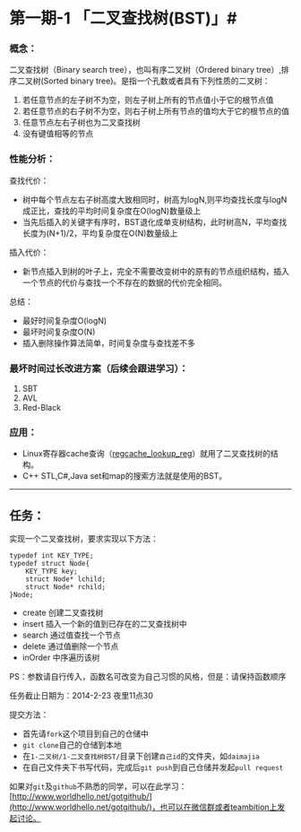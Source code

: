 # 第一期-1 「二叉查找树(BST)」#

### 概念：

二叉查找树（Binary search tree），也叫有序二叉树（Ordered binary tree）,排序二叉树(Sorted binary tree)。是指一个孔数或者具有下列性质的二叉树：

1.	若任意节点的左子树不为空，则左子树上所有的节点值小于它的根节点值
2.	若任意节点的右子树不为空，则右子树上所有节点的值均大于它的根节点的值
3.	任意节点左右子树也为二叉查找树
4.	没有键值相等的节点

### 性能分析：

查找代价：

*	树中每个节点左右子树高度大致相同时，树高为logN,则平均查找长度与logN成正比，查找的平均时间复杂度在O(logN)数量级上
*	当先后插入的关键字有序时，BST退化成单支树结构，此时树高N，平均查找长度为(N+1)/2，平均复杂度在O(N)数量级上

插入代价：

*	新节点插入到树的叶子上，完全不需要改变树中的原有的节点组织结构，插入一个节点的代价与查找一个不存在的数据的代价完全相同。


总结：

*	最好时间复杂度O(logN)
*	最坏时间复杂度O(N)
*	插入删除操作算法简单，时间复杂度与查找差不多

### 最坏时间过长改进方案（后续会跟进学习）：

1.	SBT
2.	AVL
3.	Red-Black 

### 应用：

*	Linux寄存器cache查询（[regcache_lookup_reg](https://github.com/mirrors/linux-2.6/blob/10d0c9705e80bbd3d587c5fad24599aabaca6688/drivers/base/regmap/regcache.c#L570)）就用了二叉查找树的结构。
*	C++ STL,C#,Java set和map的搜索方法就是使用的BST。


------------

## 任务：

实现一个二叉查找树，要求实现以下方法：

	typedef int KEY_TYPE;
	typedef struct Node{
		KEY_TYPE key;
		struct Node* lchild;
		struct Node* rchild;
	}Node;


*	create  创建二叉查找树
*	insert	插入一个新的值到已存在的二叉查找树中
*	search	通过值查找一个节点
*	delete  通过值删除一个节点
*	inOrder 中序遍历该树

PS：参数请自行传入，函数名可改变为自己习惯的风格，但是：请保持函数顺序

任务截止日期为：2014-2-23 夜里11点30

提交方法：

*	首先请`fork`这个项目到自己的仓储中
*	`git clone`自己的仓储到本地
*	在`1-二叉树/1-二叉查找树BST/`目录下创建`自己id`的文件夹，如`daimajia`
*	在自己文件夹下书写代码，完成后`git push`到自己仓储并发起`pull request`

如果对`git`及`github`不熟悉的同学，可以在此学习：[http://www.worldhello.net/gotgithub/](http://www.worldhello.net/gotgithub/)，也可以在微信群或者teambition上发起讨论。